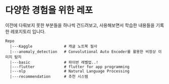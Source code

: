 # 다양한 경험을 위한 레포

이전에 다뤄보지 못한 부분들을 하나씩 건드려보고, 사용해보면서 학습한 내용들을 기록한 레포지토리 입니다.

```
Repo
  |---Kaggle              # 캐글 노트북 필사
  |---anomaly_detection   # Convolutional Auto Encoder를 활용한 비정상 이미지 탐지
  |---basic               # 파이썬 레벨업..!
  |---flutter             # flutter for app programming
  |---nlp                 # Natural Language Processing
  |---recommendation      # 추천 시스템
```